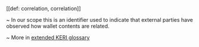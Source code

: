 [[def: correlation, correlation]]

~ In our scope this is an identifier used to indicate that external parties have observed how wallet contents are related. 

~ More in <a href="https://weboftrust.github.io/WOT-terms/docs/glossary/correlation">extended KERI glossary</a>
